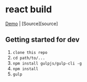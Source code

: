 # react build


[Demo][demo] | [Source][source]

[demo]: 
[source]: 


## Getting started for dev

1. ```clone this repo```
2. ```cd path/to/...```
3. ```npm install gulpjs/gulp-cli -g```
4. ```npm install```  
5. ```gulp```
